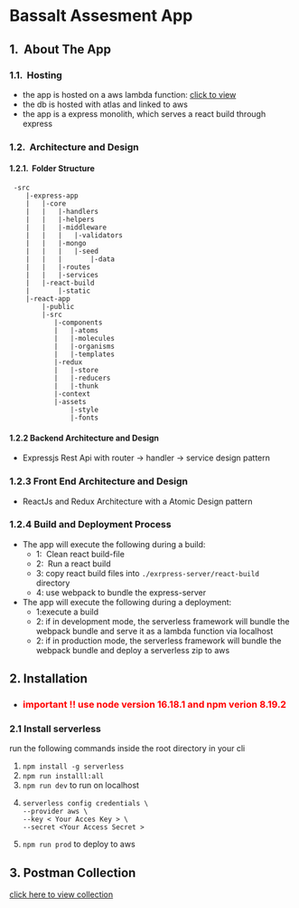 # Bassalt Assesment App

## 1. &nbsp;About The App

### 1.1. &nbsp;Hosting
- the app is hosted on a aws lambda function:  <a href="https://x71l6czapd.execute-api.us-east-1.amazonaws.com/dev/">click to view</a>
- the db is hosted with atlas and linked to aws
- the app is a express monolith, which serves a react build through express 

### 1.2. &nbsp;Architecture and Design

#### 1.2.1. &nbsp;Folder Structure
     -src
        |-express-app
        |   |-core
        |   |   |-handlers
        |   |   |-helpers
        |   |   |-middleware
        |   |   |   |-validators
        |   |   |-mongo
        |   |   |   |-seed
        |   |   |       |-data
        |   |   |-routes
        |   |   |-services
        |   |-react-build
        |       |-static
        |-react-app
            |-public
            |-src
               |-components
               |   |-atoms
               |   |-molecules
               |   |-organisms
               |   |-templates
               |-redux
               |   |-store
               |   |-reducers
               |   |-thunk
               |-context
               |-assets
                   |-style
                   |-fonts

#### 1.2.2 Backend Architecture and Design
- Expressjs Rest Api with router -> handler -> service design pattern

### 1.2.3 Front End Architecture and Design
- ReactJs and Redux Architecture with a Atomic Design pattern 

### 1.2.4 Build and Deployment Process
- The app will execute the following during a build:
  - 1: &nbsp;Clean react build-file
  - 2: &nbsp;Run a react build
  - 3: copy react build files into `./exrpress-server/react-build` directory
  - 4: use webpack to bundle the express-server
- The app will execute the following during a deployment:
  - 1:execute a build
  - 2: if in development mode, the serverless framework will bundle the webpack bundle and serve it as a lambda function via localhost
  - 2: if in production mode, the serverless framework will bundle the webpack bundle and deploy a serverless zip to aws

## 2. Installation

- <h3 style="color:red"> important !! use node version 16.18.1 and npm verion 8.19.2 </h3>
### 2.1 Install serverless

run the following commands inside the root directory in your cli

1. ```npm install -g serverless```
2. ```npm run installl:all```
3. ```npm run dev``` to run on localhost
4. ```
   serverless config credentials \
   --provider aws \
   --key < Your Acces Key > \
   --secret <Your Access Secret >
   ```
5. ```npm run prod``` to deploy to aws

## 3. Postman Collection

<a href="https://www.postman.com/callanblythebrom/workspace/bassalt-assesment">click here to view collection</a>
